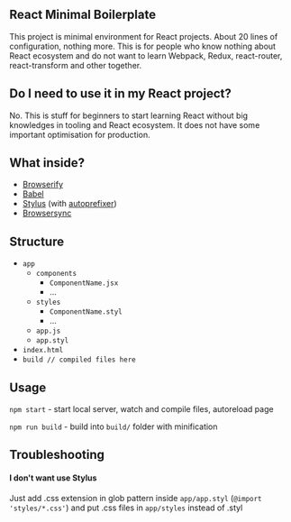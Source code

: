 React Minimal Boilerplate
---

This project is minimal environment for React projects.
About 20 lines of configuration, nothing more.
This is for people who know nothing about React ecosystem and do not want to learn Webpack, Redux, react-router, react-transform and other together.

## Do I need to use it in my React project?
No. This is stuff for beginners to start learning React without big knowledges in tooling and React ecosystem.
It does not have some important optimisation for production.

## What inside?
- [Browserify](http://browserify.org)
- [Babel](https://babeljs.io/)
- [Stylus](http://stylus-lang.com) (with [autoprefixer](https://github.com/postcss/autoprefixer))
- [Browsersync](https://browsersync.io)

## Structure
- `app`
	- `components`
		- `ComponentName.jsx`
		- ...
	- `styles`
		- `ComponentName.styl`
		- ...
	- `app.js`
	- `app.styl`
- `index.html`
- `build // compiled files here`

## Usage

`npm start` - start local server, watch and compile files, autoreload page  

`npm run build` - build into `build/` folder with minification


## Troubleshooting
#### I don't want use Stylus
Just add .css extension in glob pattern inside `app/app.styl` (`@import 'styles/*.css'`) and put .css files in `app/styles` instead of .styl

